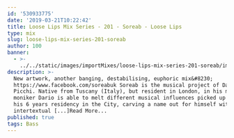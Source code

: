 ```yaml
---
id: '530933775'
date: '2019-03-21T10:22:42'
title: Loose Lips Mix Series - 201 - Soreab - Loose Lips
type: mix
slug: loose-lips-mix-series-201-soreab
author: 100
banner:
  - >-
    ../../static/images/importMixes/loose-lips-mix-series-201-soreab/image3140.jpeg
description: >-
  New artwork, another banging, destabilising, euphoric mix&#8230;
  https://www.facebook.com/soreabuk Soreab is the musical project of Dario
  Picchi. Native from Tuscany (Italy), but resident in London, in his main
  moniker Dario is able to melt different musical influences picked up during
  his 6 years residency in the City, carving a name out for himself with his
  intertextual [...]Read More...
published: true
tags: Bass
---
```

